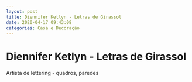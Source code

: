 ```yaml
---
layout: post
title: Diennifer Ketlyn - Letras de Girassol 
date: 2020-04-17 09:43:08 
categories: Casa e Decoração
---
```


# Diennifer Ketlyn - Letras de Girassol 

Artista de lettering - quadros, paredes 
